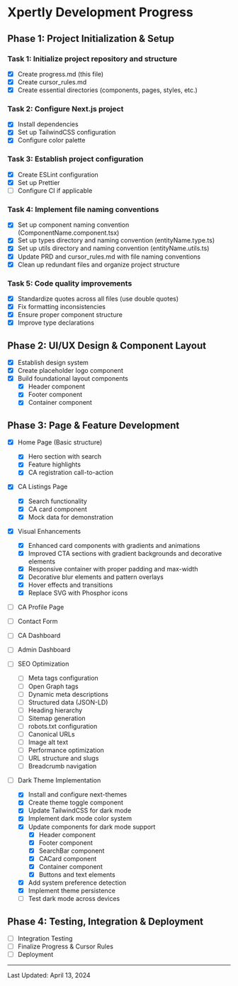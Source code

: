 # Xpertly Development Progress

## Phase 1: Project Initialization & Setup

### Task 1: Initialize project repository and structure

- [x] Create progress.md (this file)
- [x] Create cursor_rules.md
- [x] Create essential directories (components, pages, styles, etc.)

### Task 2: Configure Next.js project

- [x] Install dependencies
- [x] Set up TailwindCSS configuration
- [x] Configure color palette

### Task 3: Establish project configuration

- [x] Create ESLint configuration
- [x] Set up Prettier
- [ ] Configure CI if applicable

### Task 4: Implement file naming conventions

- [x] Set up component naming convention (ComponentName.component.tsx)
- [x] Set up types directory and naming convention (entityName.type.ts)
- [x] Set up utils directory and naming convention (entityName.utils.ts)
- [x] Update PRD and cursor_rules.md with file naming conventions
- [x] Clean up redundant files and organize project structure

### Task 5: Code quality improvements

- [x] Standardize quotes across all files (use double quotes)
- [x] Fix formatting inconsistencies
- [x] Ensure proper component structure
- [x] Improve type declarations

## Phase 2: UI/UX Design & Component Layout

- [x] Establish design system
- [x] Create placeholder logo component
- [x] Build foundational layout components
  - [x] Header component
  - [x] Footer component
  - [x] Container component

## Phase 3: Page & Feature Development

- [x] Home Page (Basic structure)
  - [x] Hero section with search
  - [x] Feature highlights
  - [x] CA registration call-to-action
- [x] CA Listings Page
  - [x] Search functionality
  - [x] CA card component
  - [x] Mock data for demonstration
- [x] Visual Enhancements
  - [x] Enhanced card components with gradients and animations
  - [x] Improved CTA sections with gradient backgrounds and decorative elements
  - [x] Responsive container with proper padding and max-width
  - [x] Decorative blur elements and pattern overlays
  - [x] Hover effects and transitions
  - [x] Replace SVG with Phosphor icons
- [ ] CA Profile Page
- [ ] Contact Form
- [ ] CA Dashboard
- [ ] Admin Dashboard
- [ ] SEO Optimization

  - [ ] Meta tags configuration
  - [ ] Open Graph tags
  - [ ] Dynamic meta descriptions
  - [ ] Structured data (JSON-LD)
  - [ ] Heading hierarchy
  - [ ] Sitemap generation
  - [ ] robots.txt configuration
  - [ ] Canonical URLs
  - [ ] Image alt text
  - [ ] Performance optimization
  - [ ] URL structure and slugs
  - [ ] Breadcrumb navigation

- [ ] Dark Theme Implementation
  - [x] Install and configure next-themes
  - [x] Create theme toggle component
  - [x] Update TailwindCSS for dark mode
  - [x] Implement dark mode color system
  - [x] Update components for dark mode support
    - [x] Header component
    - [x] Footer component
    - [x] SearchBar component
    - [x] CACard component
    - [x] Container component
    - [x] Buttons and text elements
  - [x] Add system preference detection
  - [x] Implement theme persistence
  - [ ] Test dark mode across devices

## Phase 4: Testing, Integration & Deployment

- [ ] Integration Testing
- [ ] Finalize Progress & Cursor Rules
- [ ] Deployment

---

Last Updated: April 13, 2024
